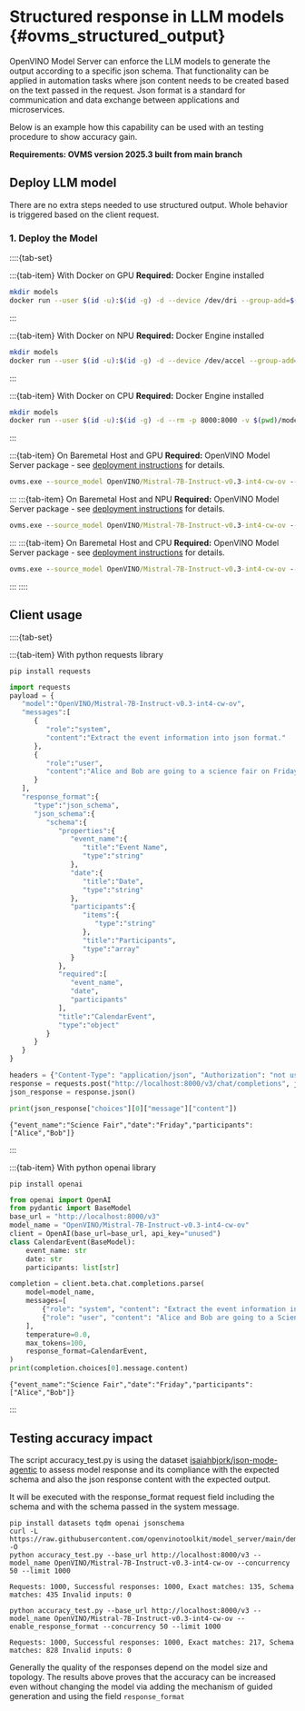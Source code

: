 # Structured response in LLM models {#ovms_structured_output}

OpenVINO Model Server can enforce the LLM models to generate the output according to a specific json schema.
That functionality can be applied in automation tasks where json content needs to be created based on the text passed in the request.
Json format is a standard for communication and data exchange between applications and microservices.

Below is an example how this capability can be used with an testing procedure to show accuracy gain.

<b>Requirements: OVMS version 2025.3 built from main branch </b>

## Deploy LLM model

There are no extra steps needed to use structured output. Whole behavior is triggered based on the client request.


### 1. Deploy the Model
::::{tab-set}

:::{tab-item} With Docker on GPU
**Required:** Docker Engine installed

```bash
mkdir models
docker run --user $(id -u):$(id -g) -d --device /dev/dri --group-add=$(stat -c "%g" /dev/dri/render*) --rm -p 8000:8000 -v $(pwd)/models:/models:rw openvino/model_server:latest-gpu --source_model OpenVINO/Mistral-7B-Instruct-v0.3-int4-cw-ov --model_repository_path models --rest_port 8000 --target_device GPU --cache_size 2
```
:::

:::{tab-item} With Docker on NPU
**Required:** Docker Engine installed

```bash
mkdir models
docker run --user $(id -u):$(id -g) -d --device /dev/accel --group-add=$(stat -c "%g" /dev/dri/render*) --rm -p 8000:8000 -v $(pwd)/models:/models:rw openvino/model_server:latest-gpu --source_model OpenVINO/Mistral-7B-Instruct-v0.3-int4-cw-ov --model_repository_path models --rest_port 8000 --target_device NPU --cache_size 2
```
:::

:::{tab-item} With Docker on CPU
**Required:** Docker Engine installed

```bash
mkdir models
docker run --user $(id -u):$(id -g) -d --rm -p 8000:8000 -v $(pwd)/models:/models:rw openvino/model_server:latest --source_model OpenVINO/Mistral-7B-Instruct-v0.3-int4-cw-ov --model_repository_path models --rest_port 8000 --target_device CPU --cache_size 2
```
:::

:::{tab-item} On Baremetal Host and GPU
**Required:** OpenVINO Model Server package - see [deployment instructions](../deploying_server_baremetal.md) for details.

```bat
ovms.exe --source_model OpenVINO/Mistral-7B-Instruct-v0.3-int4-cw-ov --model_repository_path models --rest_port 8000 --target_device GPU --cache_size 2
```
:::
:::{tab-item} On Baremetal Host and NPU
**Required:** OpenVINO Model Server package - see [deployment instructions](../deploying_server_baremetal.md) for details.

```bat
ovms.exe --source_model OpenVINO/Mistral-7B-Instruct-v0.3-int4-cw-ov --model_repository_path models --rest_port 8000 --target_device NPU --cache_size 2
```
:::
:::{tab-item} On Baremetal Host and CPU
**Required:** OpenVINO Model Server package - see [deployment instructions](../deploying_server_baremetal.md) for details.

```bat
ovms.exe --source_model OpenVINO/Mistral-7B-Instruct-v0.3-int4-cw-ov --model_repository_path models --rest_port 8000 --target_device CPU --cache_size 2
```
:::
::::


## Client usage

::::{tab-set}

:::{tab-item} With python requests library

```console
pip install requests
```

```python
import requests
payload = {
   "model":"OpenVINO/Mistral-7B-Instruct-v0.3-int4-cw-ov",
   "messages":[
      {
         "role":"system",
         "content":"Extract the event information into json format."
      },
      {
         "role":"user",
         "content":"Alice and Bob are going to a science fair on Friday."
      }
   ],
   "response_format":{
      "type":"json_schema",
      "json_schema":{
         "schema":{
            "properties":{
               "event_name":{
                  "title":"Event Name",
                  "type":"string"
               },
               "date":{
                  "title":"Date",
                  "type":"string"
               },
               "participants":{
                  "items":{
                     "type":"string"
                  },
                  "title":"Participants",
                  "type":"array"
               }
            },
            "required":[
               "event_name",
               "date",
               "participants"
            ],
            "title":"CalendarEvent",
            "type":"object"
         }
      }
   }
}

headers = {"Content-Type": "application/json", "Authorization": "not used"}
response = requests.post("http://localhost:8000/v3/chat/completions", json=payload, headers=headers)
json_response = response.json()

print(json_response["choices"][0]["message"]["content"])
```
```
{"event_name":"Science Fair","date":"Friday","participants":["Alice","Bob"]}
```
:::

:::{tab-item} With python openai library

```console
pip install openai
```

```python
from openai import OpenAI
from pydantic import BaseModel
base_url = "http://localhost:8000/v3"
model_name = "OpenVINO/Mistral-7B-Instruct-v0.3-int4-cw-ov"
client = OpenAI(base_url=base_url, api_key="unused")
class CalendarEvent(BaseModel):
    event_name: str
    date: str
    participants: list[str]

completion = client.beta.chat.completions.parse(
    model=model_name,
    messages=[
        {"role": "system", "content": "Extract the event information into json format."},
        {"role": "user", "content": "Alice and Bob are going to a Science Fair on Friday."},
    ],
    temperature=0.0,
    max_tokens=100,
    response_format=CalendarEvent,
)
print(completion.choices[0].message.content)
```
```
{"event_name":"Science Fair","date":"Friday","participants":["Alice","Bob"]}
```
:::

## Testing accuracy impact

The script accuracy_test.py is using the dataset [isaiahbjork/json-mode-agentic](https://huggingface.co/datasets/isaiahbjork/json-mode-agentic)
to assess model response and its compliance with the expected schema and also the json response content with the expected output. 

It will be executed with the response_format request field including the schema and with the schema passed in the system message.

```console
pip install datasets tqdm openai jsonschema
curl -L https://raw.githubusercontent.com/openvinotoolkit/model_server/main/demos/continuous_batching/structured_output/accuracy_test.py -O 
python accuracy_test.py --base_url http://localhost:8000/v3 --model_name OpenVINO/Mistral-7B-Instruct-v0.3-int4-cw-ov --concurrency 50 --limit 1000
```
```
Requests: 1000, Successful responses: 1000, Exact matches: 135, Schema matches: 435 Invalid inputs: 0
```

```console
python accuracy_test.py --base_url http://localhost:8000/v3 --model_name OpenVINO/Mistral-7B-Instruct-v0.3-int4-cw-ov --enable_response_format --concurrency 50 --limit 1000
```
```
Requests: 1000, Successful responses: 1000, Exact matches: 217, Schema matches: 828 Invalid inputs: 0
```
Generally the quality of the responses depend on the model size and topology. The results above proves that the accuracy can be increased even without changing the model via adding the mechanism of guided generation and using the field `response_format`
